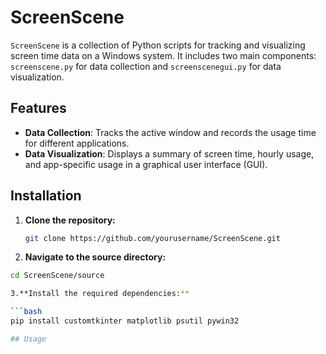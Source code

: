 # ScreenScene

`ScreenScene` is a collection of Python scripts for tracking and visualizing screen time data on a Windows system. It includes two main components: `screenscene.py` for data collection and `screenscenegui.py` for data visualization.

## Features

- **Data Collection**: Tracks the active window and records the usage time for different applications.
- **Data Visualization**: Displays a summary of screen time, hourly usage, and app-specific usage in a graphical user interface (GUI).

## Installation

1. **Clone the repository:**

   ```bash
   git clone https://github.com/yourusername/ScreenScene.git

2. **Navigate to the source directory:**

  ```bash
  cd ScreenScene/source

3.**Install the required dependencies:**

 ```bash
  pip install customtkinter matplotlib psutil pywin32

## Usage

